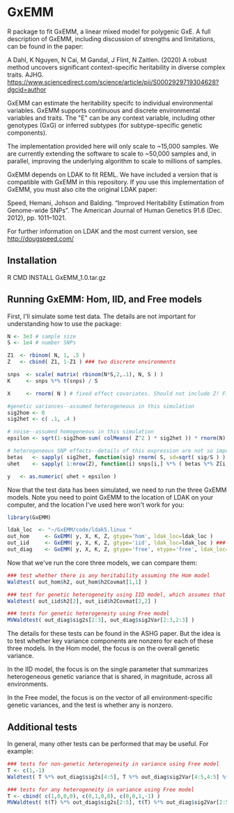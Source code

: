 # GxEMM
R package to fit GxEMM,  a linear mixed model for polygenic GxE. A full description of GxEMM, including discussion of strengths and limitations, can be found in the paper:

A Dahl, K Nguyen, N Cai, M Gandal, J Flint, N Zaitlen. (2020) A robust method uncovers significant context-specific heritability in diverse complex traits. AJHG. https://www.sciencedirect.com/science/article/pii/S0002929719304628?dgcid=author


GxEMM can estimate the heritability specifc to individual environmental variables. GxEMM supports continuous and discrete environmental variables and traits. The "E" can be any context variable, including other genotypes (GxG) or inferred subtypes (for subtype-specific genetic components).

The implementation provided here will only scale to ~15,000 samples. We are currently extending the software to scale to ~50,000 samples and, in parallel, improving the underlying algorithm to scale to millions of samples.

GxEMM depends on LDAK to fit REML. We have included a version that is compatible with GxEMM in this repository. If you use this implementation of GxEMM, you must also cite the original LDAK paper:

Speed, Hemani, Johson and Balding. “Improved Heritability Estimation from Genome-wide SNPs”. The American Journal of Human Genetics 91.6 (Dec. 2012), pp. 1011–1021.

For further information on LDAK and the most current version, see http://dougspeed.com/

## Installation
R CMD INSTALL GxEMM_1.0.tar.gz

## Running GxEMM: Hom, IID, and Free models

First, I'll simulate some test data. The details are not important for understanding how to use the package:
```R
N <- 3e3 # sample size
S <- 1e4 # number SNPs

Z1  <- rbinom( N, 1, .5 )
Z   <- cbind( Z1, 1-Z1 ) ### two discrete environments

snps  <- scale( matrix( rbinom(N*S,2,.1), N, S ) )
K     <- snps %*% t(snps) / S

X     <- rnorm( N ) # fixed effect covariates. Should not include Z! Fixed effects of Z are added internally by GxEMM

#genetic variances--assumed heterogeneous in this simulation
sig2hom <- 0
sig2het <- c( .1, .4 )

# noise--assumed homogeneous in this simulation
epsilon	<- sqrt(1-sig2hom-sum( colMeans( Z^2 ) * sig2het )) * rnorm(N)

# heterogeneous SNP effects--details of this expression are not so important
betas	<- sapply( sig2het, function(sig) rnorm( S, sd=sqrt( sig/S ) ) )
uhet	<- sapply( 1:nrow(Z), function(i) snps[i,] %*% ( betas %*% Z[i,] ) )

y   <- as.numeric( uhet + epsilon )
```

Now that the test data has been simulated, we need to run the three GxEMM models. Note you need to point GxEMM to the location of LDAK on your computer, and the location I've used here won't work for you:
```R
library(GxEMM)

ldak_loc  <- "~/GxEMM/code/ldak5.linux "
out_hom		<- GxEMM( y, X, K, Z, gtype='hom', ldak_loc=ldak_loc )
out_iid		<- GxEMM( y, X, K, Z, gtype='iid', ldak_loc=ldak_loc ) ### need to add etype='iid' for non-discrete environments
out_diag	<- GxEMM( y, X, K, Z, gtype='free', etype='free', ldak_loc=ldak_loc )
```

Now that we've run the core three models, we can compare them:
```R
### test whether there is any heritability assuming the Hom model
Waldtest( out_hom$h2, out_hom$h2Covmat[1,1] )   

### test for genetic heterogeneity using IID model, which assumes that h2 is equal across all environments
Waldtest( out_iid$h2[2], out_iid$h2Covmat[2,2] )

### tests for genetic heterogeneity using Free model
MVWaldtest( out_diag$sig2s[2:3], out_diag$sig2Var[2:3,2:3] ) 
```
The details for these tests can be found in the ASHG paper. But the idea is to test whether key variance components are nonzero for each of these three models. In the Hom model, the focus is on the overall genetic variance. 

In the IID model, the focus is on the single parameter that summarizes heterogeneous genetic variance that is shared, in magnitude, across all environments.

In the Free model, the focus is on the vector of all environment-specific genetic variances, and the test is whether any is nonzero. 

## Additional tests

In general, many other tests can be performed that may be useful. For example:
```R
### tests for non-genetic heterogeneity in variance using Free model
T <- c(1,-1)
Waldtest( T %*% out_diag$sig2s[4:5], T %*% out_diag$sig2Var[4:5,4:5] %*% T )

### tests for any heterogeneity in variance using Free model
T <- cbind( c(1,0,0,0), c(0,1,0,0), c(0,0,1,-1) )
MVWaldtest( t(T) %*% out_diag$sig2s[2:5], t(T) %*% out_diag$sig2Var[2:5,2:5] %*% T )
```
